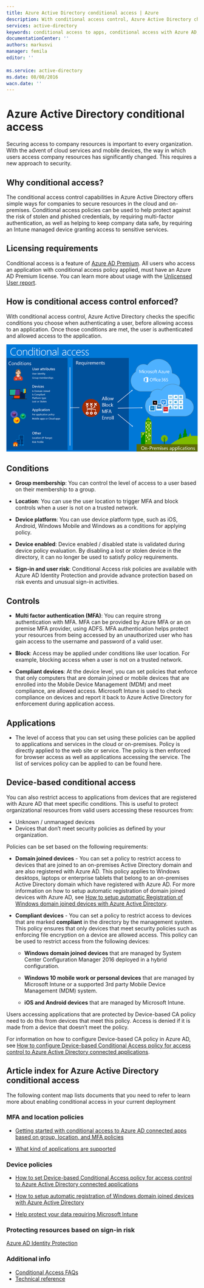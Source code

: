 ```yaml
---
title: Azure Active Directory conditional access | Azure
description: With conditional access control, Azure Active Directory checks the specific conditions you pick when authenticating the user and before allowing access to the application. Once those conditions are met, the user is authenticated and allowed access to the application.
services: active-directory
keywords: conditional access to apps, conditional access with Azure AD, secure access to company resources, conditional access policies
documentationCenter: ''
authors: markusvi
manager: femila
editor: ''

ms.service: active-directory
ms.date: 08/08/2016
wacn.date: ''
---
```


# Azure Active Directory conditional access   

Securing access to company resources is important to every organization. With the advent of cloud services and mobile devices, the way in which users access company resources has significantly changed. This requires a new approach to security.  

## Why conditional access?  

The conditional access control capabilities in Azure Active Directory offers simple ways for companies to secure  resources in the cloud and on-premises. Conditional access policies can be used to help protect against the risk of stolen and phished credentials, by requiring multi-factor authentication, as well as helping to keep company data safe, by requiring an Intune managed device granting access to sensitive services. 

## Licensing requirements

Conditional access is a feature of [Azure AD Premium](./index.md).  All users who access an application with conditional access policy applied, must have an Azure AD Premium license. You can learn more about usage with the [Unlicensed User report](https://aka.ms/utc5ix).

## How is conditional access control enforced?  
 With conditional access control, Azure Active Directory checks the specific conditions you choose when authenticating a user, before allowing access to an application. Once those conditions are met, the user is authenticated and allowed access to the application.  

![](./media/active-directory-conditional-access/conditionalaccess-overview.png) 

## Conditions

- **Group membership**: You can control the level of access to a user based on their membership to a group.

- **Location**: You can use the user location to trigger MFA and block controls when a user is not on a trusted network. 

- **Device platform**: You can use device platform type, such as iOS, Android, Windows Mobile and Windows as a conditions for applying policy.

- **Device enabled**: Device enabled / disabled state is validated during device policy evaluation. By disabling a lost or stolen device in the directory, it can no longer be used to satisfy policy requirements.

- **Sign-in and user risk**: Conditional Access risk policies are available with Azure AD Identity Protection and provide advance protection based on risk events and unusual sign-in activities. 

## Controls

- **Multi factor authentication (MFA)**: You can require strong authentication with MFA. MFA can be provided by Azure MFA or an on premise MFA provider, using ADFS. MFA authentication helps protect your resources from being accessed by an unauthorized user who has gain access to the username and password of a valid user. 

- **Block**: Access may be applied under conditions like user location. For example, blocking access when a user is not on a trusted network. 

- **Compliant devices**: At the device level, you can set policies that enforce that only computers that are domain joined or mobile devices that are enrolled into the Mobile Device Management (MDM) and meet compliance, are allowed access. Microsoft Intune is used to check compliance on devices and report it back to Azure Active Directory for enforcement during application access.  

## Applications

- The level of access that you can set using these policies can be applied to applications and services in the cloud or on-premises. Policy is directly applied to the web site or service. The policy is then enforced for browser access as well as applications accessing the service. The list of services policy can be applied to can be found here.

## Device-based conditional access

You can also restrict access to applications from devices that are registered with Azure AD that meet specific conditions. This is useful to protect organizational resources from valid users accessing these resources from:

- Unknown / unmanaged devices 
- Devices that don’t meet security policies as defined by your organization. 

Policies can be set based on the following requirements:

- **Domain joined devices** - You can set a policy to restrict access to devices that are joined to an on-premises Active Directory domain and are also registered with Azure AD. This policy applies to Windows desktops, laptops or enterprise tablets that belong to an on-premises Active Directory domain which have registered with Azure AD.
For more information on how to setup automatic registration of domain joined devices with Azure AD, see [How to setup automatic Registration of Windows domain joined devices with Azure Active Directory](active-directory-conditional-access-automatic-device-registration-setup.md).

- **Compliant devices** - You can set a policy to restrict access to devices that are marked **compliant** in the directory by the management system. This policy ensures that only devices that meet security policies such as enforcing file encryption on a device are allowed access. This policy can be used to restrict access from the following devices:

    - **Windows domain joined devices** that are managed by System Center Configuration Manager 2016 deployed in a hybrid configuration.

    - **Windows 10 mobile work or personal devices** that are managed by Microsoft Intune or a supported 3rd party Mobile Device Management (MDM) system.

    - **iOS and Android devices** that are managed by Microsoft Intune.

Users accessing applications that are protected by Device-based CA policy need to do this from devices that meet this policy. Access is denied if it is made from a device that doesn’t meet the policy.

For information on how to configure Device-based CA policy in Azure AD, see [How to configure Device-based Conditional Access policy for access control to Azure Active Directory connected applications](/documentation/articles/active-directory-conditional-access-policy-connected-applications/).

## Article index for Azure Active Directory conditional access

The following content map lists documents that you need to refer to learn more about enabling conditional access in your current deployment

### MFA and location policies

- [Getting started with conditional access to Azure AD connected apps based on group, location, and MFA policies](./active-directory-conditional-access-azuread-connected-apps.md)

- [What kind of applications are supported](/documentation/articles/active-directory-conditional-access-supported-apps/)

### Device policies

- [How to set Device-based Conditional Access policy for access control to Azure Active Directory connected applications](active-directory-conditional-access-policy-connected-applications.md)

- [How to setup automatic registration of Windows domain joined devices with Azure Active Directory](active-directory-conditional-access-automatic-device-registration-setup.md)

- [Help protect your data requiring Microsoft Intune](https://docs.microsoft.com/intune/deploy-use/use-remote-wipe-to-help-protect-data-using-microsoft-intune)

### Protecting resources based on sign-in risk

[Azure AD Identity Protection](/documentation/articles/active-directory-identityprotection/)

### Additional info

- [Conditional Access FAQs](/documentation/articles/active-directory-conditional-faqs/)
- [Technical reference](/documentation/articles/active-directory-conditional-access-technical-reference/)